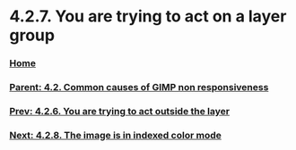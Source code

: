 # 4.2.7. You are trying to act on a layer group

### [Home](./00-home.md)
### [Parent: 4.2. Common causes of GIMP non responsiveness](./04-02-00-common-causes-of-gimp-non-responsiveness.md)
### [Prev: 4.2.6. You are trying to act outside the layer](./04-02-06-you-are-trying-to-act-outside-the-layer.md)
### [Next: 4.2.8. The image is in indexed color mode](./04-02-08-the-image-is-in-indexed-color-mode.md)
